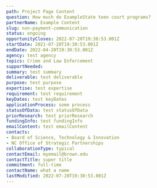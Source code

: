 ```yaml
---
path: Project Page Content
question: How much do ExampleState teen court programs?
partnerName: Example Content
slug: non-payment-communication
status: ongoing
opportunityCloses: 2022-07-20T19:30:53.001Z
startDate: 2021-07-20T19:30:53.001Z
endDate: 2022-04-20T19:30:53.001Z
agency: test agency
topics: Crime and Law Enforcement
supportNeeded: 
summary: test summary 
deliverable: test deliverable
purpose: test purpose
expertise: test expertise
requirement: test requirement
keyDates: test keyDates
applicationProcess: some process
statusOfData: test statusOfData
priorResearch: test priorResearch
fundingInfo: test fundingInfo
emailContent: test emailContent
contacts:
- Board of Science, Technology & Innovation
- NC Office of Strategic Partnerships
collaborationType: typical
contactEmail: myemail@brown.edu
contactTitle: super title
commitment: full-time
contactName: what a name
lastModified: 2022-07-20T19:30:53.001Z
---
```

